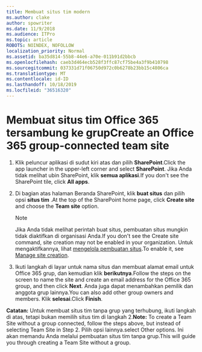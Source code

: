 ```yaml
---
title: Membuat situs tim modern
ms.author: clake
author: spowriter
ms.date: 11/9/2018
ms.audience: ITPro
ms.topic: article
ROBOTS: NOINDEX, NOFOLLOW
localization_priority: Normal
ms.assetid: ba35d814-55b8-44e6-a70e-011b91d2bbcb
ms.openlocfilehash: caeb3d464ecb528f3ffc87cf75be4a3f9b410798
ms.sourcegitcommit: 037331d71f06750d972c0b6278b23bb15c4806ca
ms.translationtype: MT
ms.contentlocale: id-ID
ms.lasthandoff: 10/18/2019
ms.locfileid: "36516320"
---
```

# <a name="create-an-office-365-group-connected-team-site"></a><span data-ttu-id="78c38-102">Membuat situs tim Office 365 tersambung ke grup</span><span class="sxs-lookup"><span data-stu-id="78c38-102">Create an Office 365 group-connected team site</span></span>

1. <span data-ttu-id="78c38-103">Klik peluncur aplikasi di sudut kiri atas dan pilih **SharePoint**.</span><span class="sxs-lookup"><span data-stu-id="78c38-103">Click the app launcher in the upper-left corner and select **SharePoint**.</span></span> <span data-ttu-id="78c38-104">Jika Anda tidak melihat ubin SharePoint, klik **semua aplikasi**.</span><span class="sxs-lookup"><span data-stu-id="78c38-104">If you don't see the SharePoint tile, click **All apps**.</span></span>
    
2. <span data-ttu-id="78c38-105">Di bagian atas halaman Beranda SharePoint, klik **buat situs** dan pilih opsi **situs tim** .</span><span class="sxs-lookup"><span data-stu-id="78c38-105">At the top of the SharePoint home page, click **Create site** and choose the **Team site** option.</span></span> 
    
    > [!NOTE]
    > <span data-ttu-id="78c38-106">Jika Anda tidak melihat perintah buat situs, pembuatan situs mungkin tidak diaktifkan di organisasi Anda.</span><span class="sxs-lookup"><span data-stu-id="78c38-106">If you don't see the Create site command, site creation may not be enabled in your organization.</span></span> <span data-ttu-id="78c38-107">Untuk mengaktifkannya, lihat [mengelola pembuatan situs](https://go.microsoft.com/fwlink/?linkid=2009644).</span><span class="sxs-lookup"><span data-stu-id="78c38-107">To enable it, see [Manage site creation](https://go.microsoft.com/fwlink/?linkid=2009644).</span></span> 
  
3. <span data-ttu-id="78c38-108">Ikuti langkah di layar untuk nama situs dan membuat alamat email untuk Office 365 grup, dan kemudian klik **berikutnya**.</span><span class="sxs-lookup"><span data-stu-id="78c38-108">Follow the steps on the screen to name the site and create an email address for the Office 365 group, and then click **Next**.</span></span> <span data-ttu-id="78c38-109">Anda juga dapat menambahkan pemilik dan anggota grup lainnya.</span><span class="sxs-lookup"><span data-stu-id="78c38-109">You can also add other group owners and members.</span></span> <span data-ttu-id="78c38-110">Klik **selesai**.</span><span class="sxs-lookup"><span data-stu-id="78c38-110">Click **Finish**.</span></span>
  
 <span data-ttu-id="78c38-111">**Catatan:** Untuk membuat situs tim tanpa grup yang terhubung, ikuti langkah di atas, tetapi bukan memilih situs tim di langkah 2.</span><span class="sxs-lookup"><span data-stu-id="78c38-111">**Note:** To create a Team Site without a group connected, follow the steps above, but instead of selecting Team Site in Step 2.</span></span> <span data-ttu-id="78c38-112">Pilih opsi lainnya.</span><span class="sxs-lookup"><span data-stu-id="78c38-112">select Other options.</span></span> <span data-ttu-id="78c38-113">Ini akan memandu Anda melalui pembuatan situs tim tanpa grup.</span><span class="sxs-lookup"><span data-stu-id="78c38-113">This will guide you through creating a Team Site without a group.</span></span> 
    

